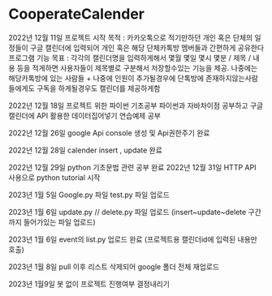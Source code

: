 # CooperateCalender
2022년 12월 11일 프로젝트 시작
목적 : 카카오톡으로 적기만하던 개인 혹은 단체의 일정들이 구글 캘린더에 입력되어 개인 혹은 해당 단체카톡방 멤버들과 간편하게 공유한다
프로그램 기능 목표 : 
각각의 캘린더명을 입력하게해서 몇월 몇일 몇시 몇분 / 제목 / 내용 등을 적게하면 사용자들이 제목별로 구분해서 저장할수있는 기능을 제공. 
나중에는 해당카톡방에 있는 사람들 + 나중에 인원이 추가될경우에 단톡방에 존재하지않는사람들에게도 구독을 하게될경우도 캘린더를 제공하게함

2022년 12월 18일 프로젝트 위한 파이썬 기초공부
파이썬과 자바차이점 공부하고 구글캘린더에 API 활용한 데이터집어넣기 연습예제 공부

2022년 12월 26일 google Api console 생성 및 Api권한주기 완료

2022년 12월 28일 calender insert , update 완료

2022년 12월 29일 python 기초문법 관련 공부 완료
2022년 12월 31일 HTTP API 사용으로 python tutorial 시작

2023년 1월 5일 Google.py 파일 test.py 파일 업로드

2023년 1월 6일 update.py // delete.py 파일 업로드 (insert~update~delete 구간까지 들어가있는 파일 업로드)

2023년 1월 6일 event의 list.py 업로드 완료 (프로젝트용 캘린더id에 입력된 내용만 호출)

2023년 1월 8일 pull 이후 리스트 삭제되어 google 폴더 전체 재업로드

2023년 1월9일 봇 없이 프로젝트 진행여부 결정내리기

